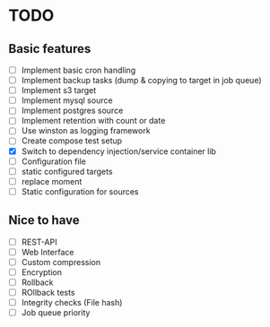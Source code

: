 # TODO

## Basic features
- [ ] Implement basic cron handling
- [ ] Implement backup tasks (dump & copying to target in job queue)
- [ ] Implement s3 target
- [ ] Implement mysql source
- [ ] Implement postgres source
- [ ] Implement retention with count or date
- [ ] Use winston as logging framework
- [ ] Create compose test setup
- [x] Switch to dependency injection/service container lib
- [ ] Configuration file
- [ ] static configured targets
- [ ] replace moment
- [ ] Static configuration for sources

## Nice to have
- [ ] REST-API
- [ ] Web Interface
- [ ] Custom compression
- [ ] Encryption
- [ ] Rollback 
- [ ] ROllback tests
- [ ] Integrity checks (File hash)
- [ ] Job queue priority
